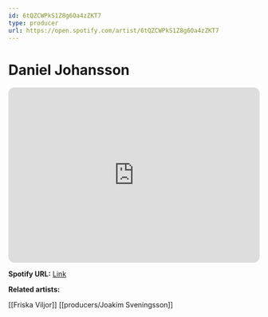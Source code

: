 ```yaml
---
id: 6tQZCWPkS1Z8g6Oa4zZKT7
type: producer
url: https://open.spotify.com/artist/6tQZCWPkS1Z8g6Oa4zZKT7
---
```

# Daniel Johansson

<iframe style="border-radius:12px" src="https://open.spotify.com/embed/artist/6tQZCWPkS1Z8g6Oa4zZKT7" width="100%" height="352" frameBorder="0" allowfullscreen="" allow="autoplay; clipboard-write; encrypted-media; fullscreen; picture-in-picture" loading="lazy"></iframe>

**Spotify URL:** [Link](https://open.spotify.com/artist/6tQZCWPkS1Z8g6Oa4zZKT7)

**Related artists:**

[[Friska Viljor]]
[[producers/Joakim Sveningsson]]
